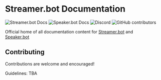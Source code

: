 # Streamer.bot Documentation

![Streamer.bot Docs](https://img.shields.io/badge/docs-streamerbot?label=Streamer.bot&color=%239c59f1&link=https%3A%2F%2Fdocs.streamer.bot)
![Speaker.bot Docs](https://img.shields.io/badge/docs-speakerbot?label=Speaker.bot&color=%239c59f1&link=https%3A%2F%2Fspeaker.bot)
![Discord](https://img.shields.io/discord/834650675224248362?logo=discord&label=Discord&color=rgb(82%2C%2094%2C%20235))
![GitHub contributors](https://img.shields.io/github/contributors/Streamerbot/docs?logo=github&label=Contributors)

Official home of all documentation content for [Streamer.bot](https://streamer.bot) and [Speaker.bot](https://speaker.bot)

## Contributing
Contributions are welcome and encouraged!

Guidelines: TBA
